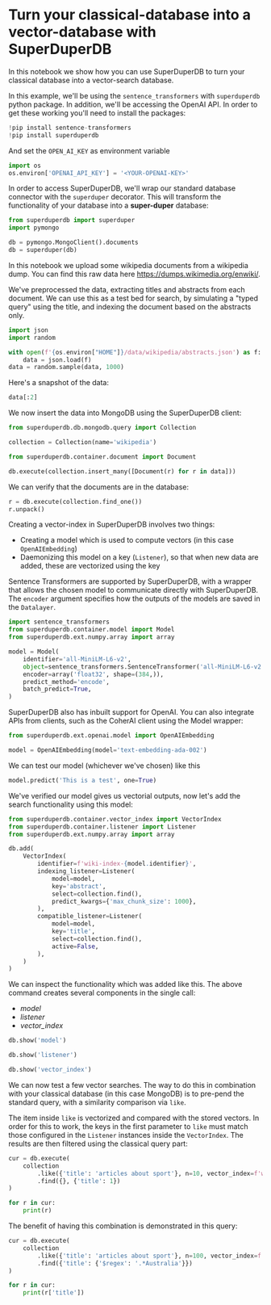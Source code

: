 # Turn your classical-database into a vector-database with SuperDuperDB

In this notebook we show how you can use SuperDuperDB to turn your classical database into a vector-search database.

In this example, we'll be using the `sentence_transformers` with `superduperdb` python package.
In addition, we'll be accessing the OpenAI API. In order to get these working you'll need to install the packages:


```python
!pip install sentence-transformers
!pip install superduperdb
```

And set the `OPEN_AI_KEY` as environment variable


```python
import os
os.environ['OPENAI_API_KEY'] = '<YOUR-OPENAI-KEY>'
```

In order to access SuperDuperDB, we'll wrap our standard database connector with the `superduper` decorator.
This will transform the functionality of your database into a **super-duper** database:


```python
from superduperdb import superduper
import pymongo

db = pymongo.MongoClient().documents
db = superduper(db)
```

In this notebook we upload some wikipedia documents from a wikipedia dump. You can find this raw data here https://dumps.wikimedia.org/enwiki/.

We've preprocessed the data, extracting titles and abstracts from each document. We can use this as a test bed for search, by simulating a "typed query" using the title, and indexing the document based on the abstracts only.


```python
import json
import random 

with open(f'{os.environ["HOME"]}/data/wikipedia/abstracts.json') as f:
    data = json.load(f)
data = random.sample(data, 1000)
```

Here's a snapshot of the data:


```python
data[:2]
```

We now insert the data into MongoDB using the SuperDuperDB client:


```python
from superduperdb.db.mongodb.query import Collection

collection = Collection(name='wikipedia')
```


```python
from superduperdb.container.document import Document

db.execute(collection.insert_many([Document(r) for r in data]))
```

We can verify that the documents are in the database:


```python
r = db.execute(collection.find_one())
r.unpack()
```

Creating a vector-index in SuperDuperDB involves two things:

- Creating a model which is used to compute vectors (in this case `OpenAIEmbedding`)
- Daemonizing this model on a key (`Listener`), so that when new data are added, these are vectorized using the key

Sentence Transformers are supported by SuperDuperDB, with a wrapper that allows the chosen model to 
communicate directly with SuperDuperDB. The `encoder` argument specifies how the outputs of the models
are saved in the `Datalayer`.


```python
import sentence_transformers
from superduperdb.container.model import Model
from superduperdb.ext.numpy.array import array

model = Model(
    identifier='all-MiniLM-L6-v2',
    object=sentence_transformers.SentenceTransformer('all-MiniLM-L6-v2'),
    encoder=array('float32', shape=(384,)),
    predict_method='encode',
    batch_predict=True,
)
```

SuperDuperDB also has inbuilt support for OpenAI. You can also integrate APIs from clients, such as the CoherAI
client using the Model wrapper:


```python
from superduperdb.ext.openai.model import OpenAIEmbedding

model = OpenAIEmbedding(model='text-embedding-ada-002')
```

We can test our model (whichever we've chosen) like this


```python
model.predict('This is a test', one=True)
```

We've verified our model gives us vectorial outputs, now let's add the search functionality using this model:


```python
from superduperdb.container.vector_index import VectorIndex
from superduperdb.container.listener import Listener
from superduperdb.ext.numpy.array import array

db.add(
    VectorIndex(
        identifier=f'wiki-index-{model.identifier}',
        indexing_listener=Listener(
            model=model,
            key='abstract',
            select=collection.find(),
            predict_kwargs={'max_chunk_size': 1000},
        ),
        compatible_listener=Listener(
            model=model,
            key='title',
            select=collection.find(),
            active=False,
        ),
    )
)
```

We can inspect the functionality which was added like this. The above command creates several components in the single call:

- *model*
- *listener*
- *vector_index*


```python
db.show('model')
```


```python
db.show('listener')
```


```python
db.show('vector_index')
```

We can now test a few vector searches. The way to do this in combination with your classical database
(in this case MongoDB) is to pre-pend the standard query, with a similarity comparison via `like`.

The item inside `like` is vectorized and compared with the stored vectors. In order for this to work, the keys in the 
first parameter to `like` must match those configured in the `Listener` instances inside the `VectorIndex`. The results are then filtered
using the classical query part:


```python
cur = db.execute(
    collection
        .like({'title': 'articles about sport'}, n=10, vector_index=f'wiki-index-{model.identifier}')
        .find({}, {'title': 1})
)

for r in cur:
    print(r)
```

The benefit of having this combination is demonstrated in this query:


```python
cur = db.execute(
    collection
        .like({'title': 'articles about sport'}, n=100, vector_index=f'wiki-index-{model.identifier}')
        .find({'title': {'$regex': '.*Australia'}})
)

for r in cur:
    print(r['title'])
```
